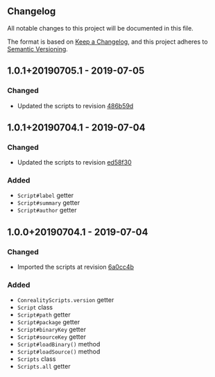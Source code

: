 Changelog
---------

All notable changes to this project will be documented in this file.

The format is based on [Keep a Changelog](https://keepachangelog.com/en/1.0.0/),
and this project adheres to [Semantic Versioning](https://semver.org/spec/v2.0.0.html).

## 1.0.1+20190705.1 - 2019-07-05
### Changed
- Updated the scripts to revision [486b59d](https://github.com/conreality/conreality-scripts/commit/486b59dd01353e71f280001caad831a5ce086d12)

## 1.0.1+20190704.1 - 2019-07-04
### Changed
- Updated the scripts to revision [ed58f30](https://github.com/conreality/conreality-scripts/commit/ed58f3039828833d5a47a6f1cd126d0b6dd10b7b)
### Added
- `Script#label` getter
- `Script#summary` getter
- `Script#author` getter

## 1.0.0+20190704.1 - 2019-07-04
### Changed
- Imported the scripts at revision [6a0cc4b](https://github.com/conreality/conreality-scripts/commit/6a0cc4be555ba84f3ac7d74cae8316b9ce7111d3)
### Added
- `ConrealityScripts.version` getter
- `Script` class
- `Script#path` getter
- `Script#package` getter
- `Script#binaryKey` getter
- `Script#sourceKey` getter
- `Script#loadBinary()` method
- `Script#loadSource()` method
- `Scripts` class
- `Scripts.all` getter

